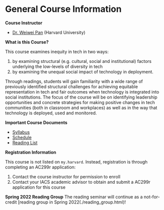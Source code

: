 # General Course Information

**Course Instructor**

- [Dr. Weiwei Pan](https://onefishy.github.io) (Harvard University) 

**What is this Course?**

This course examines inequity in tech in two ways: 

1. by examining structural (e.g. cultural, social and institutional) factors underlying the low-levels of diversity in tech 
2. by examining the unequal social impact of technology in deployment. 

Through readings, students will gain familiarity with a wide range of previously identified structural challenges for achieving equitable representation in tech and fair outcomes when technology is integrated into social institutions. The focus of the course will be on identifying leadership opportunities and concrete strategies for making positive changes in tech communities (both in classroom and workplaces) as well as in the way that technology is deployed, used and monitored.

**Important Course Documents**
- [Syllabus](./syllabus.html)
- [Schedule](./schedule.html)
- [Reading List](./reading_list.html)

**Registration Information**

This course is not listed on `my.harvard`. Instead, registration is through completing an AC299r application:
1. Contact the course instructor for permission to enroll
2. Contact your IACS academic advisor to obtain and submit a AC299r application for this course

**Spring 2022 Reading Group**
The reading seminar will continue as a not-for-credit [reading group in Spring 2022(./reading_group.html)!
